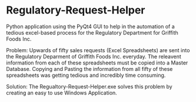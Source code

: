 # Regulatory-Request-Helper
Python application using the PyQt4 GUI to help in the automation of a tedious excel-based process for the Regulatory Department for Griffith Foods Inc.

Problem:  Upwards of fifty sales requests (Excel Spreadsheets) are sent into the Regulatory Deparment of Griffith Foods Inc. everyday.  The releavent information from each of these spreadsheets must be copied into a Master Database.  Copying and Pasting the information from all fifty of these spreadsheets was getting tedious and incredibly time consuming.

Solution: The Regualtory-Request-Helper.exe solves this problem by creating an easy to use Windows Application.
